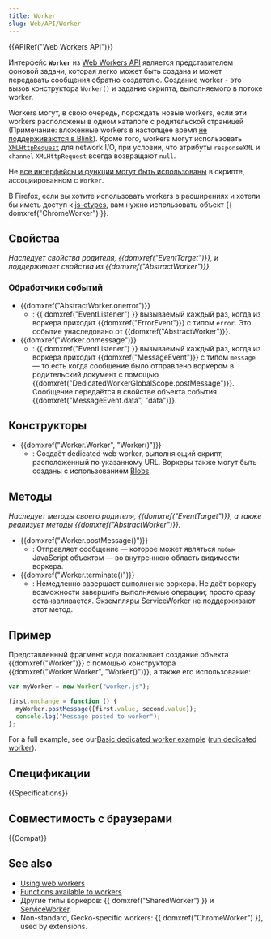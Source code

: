 ```yaml
---
title: Worker
slug: Web/API/Worker
---
```


{{APIRef("Web Workers API")}}

Интерфейс **`Worker`** из [Web Workers API](/ru/docs/Web/API/Web_Workers_API) является представителем фоновой задачи, которая легко может быть создана и может передавать сообщения обратно создателю. Создание worker - это вызов конструктора `Worker()` и задание скрипта, выполняемого в потоке worker.

Workers могут, в свою очередь, порождать новые workers, если эти workers расположены в одном каталоге с родительской страницей (Примечание: вложенные workers в настоящее время [не поддерживаются в Blink](https://groups.google.com/a/chromium.org/forum/#!topic/blink-dev/5R3B4RN4GHU)). Кроме того, workers могут использовать [`XMLHttpRequest`](/en/DOM/XMLHttpRequest) для network I/O, при условии, что атрибуты `responseXML` и `channel` `XMLHttpRequest` всегда возвращают `null`.

Не [все интерфейсы и функции могут быть использованы](/En/DOM/Worker/Functions_available_to_workers) в скрипте, ассоциированном с `Worker`.

В Firefox, если вы хотите использовать workers в расширениях и хотели бы иметь доступ к [js-ctypes](/en/js-ctypes), вам нужно использовать объект {{ domxref("ChromeWorker") }}.

## Свойства

_Наследует свойства родителя, {{domxref("EventTarget")}}, и поддерживает свойства из {{domxref("AbstractWorker")}}._

### Обработчики событий

- {{domxref("AbstractWorker.onerror")}}
  - : {{ domxref("EventListener") }} вызываемый каждый раз, когда из воркера приходит {{domxref("ErrorEvent")}} с типом `error`. Это событие унаследовано от {{domxref("AbstractWorker")}}.
- {{domxref("Worker.onmessage")}}
  - : {{ domxref("EventListener") }} вызываемый каждый раз, когда из воркера приходит {{domxref("MessageEvent")}} с типом `message` — то есть когда сообщение было отправлено воркером в родительский документ с помощью {{domxref("DedicatedWorkerGlobalScope.postMessage")}}. Сообщение передаётся в свойстве объекта события {{domxref("MessageEvent.data", "data")}}.

## Конструкторы

- {{domxref("Worker.Worker", "Worker()")}}
  - : Создаёт dedicated web worker, выполняющий скрипт, расположенный по указанному URL. Воркеры также могут быть созданы с использованием [Blobs](/ru/docs/Web/API/Blob).

## Методы

_Наследует методы своего родителя, {{domxref("EventTarget")}}, а также реализует методы {{domxref("AbstractWorker")}}._

- {{domxref("Worker.postMessage()")}}
  - : Отправляет сообщение — которое может являться `любым` JavaScript объектом — во внутреннюю область видимости воркера.
- {{domxref("Worker.terminate()")}}
  - : Немедленно завершает выполнение воркера. Не даёт воркеру возможности завершить выполняемые операции; просто сразу останавливается. Экземпляры ServiceWorker не поддерживают этот метод.

## Пример

Представленный фрагмент кода показывает создание объекта {{domxref("Worker")}} с помощью конструктора {{domxref("Worker.Worker", "Worker()")}}, а также его использование:

```js
var myWorker = new Worker("worker.js");

first.onchange = function () {
  myWorker.postMessage([first.value, second.value]);
  console.log("Message posted to worker");
};
```

For a full example, see our[Basic dedicated worker example](https://github.com/mdn/simple-web-worker) ([run dedicated worker](http://mdn.github.io/simple-web-worker/)).

## Спецификации

{{Specifications}}

## Совместимость с браузерами

{{Compat}}

## See also

- [Using web workers](/En/Using_web_workers)
- [Functions available to workers](/En/DOM/Worker/Functions_available_to_workers)
- Другие типы воркеров: {{ domxref("SharedWorker") }} и [ServiceWorker](/ru/docs/Web/API/ServiceWorker_API).
- Non-standard, Gecko-specific workers: {{ domxref("ChromeWorker") }}, used by extensions.
